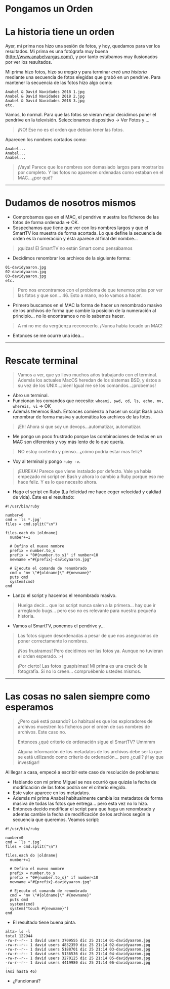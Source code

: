 
# Pongamos un Orden

# La historia tiene un orden

Ayer, mi prima nos hizo una sesión de fotos, y hoy, quedamos para ver los resultados. Mi prima es una fotógrafa muy buena (http://www.anabelvargas.com/), y por tanto estábamos muy ilusionados por ver los resultados.

Mi prima hizo fotos, hizo su _magia_ y para terminar _creó una historia_ mediante una secuencia de fotos elegidas que grabó en un pendrive. Para mantener la secuencia de las fotos hizo algo como:

```
Anabel & David Navidades 2018 1.jpg
Anabel & David Navidades 2018 2.jpg
Anabel & David Navidades 2018 3.jpg
etc.
```

Vamos, lo normal. Para que las fotos se vieran mejor decidimos poner el pendrive en la televisión. Seleccionamos dispositivo -> Ver Fotos y ...

> ¡NO! Ese no es el orden que debían tener las fotos.

Aparecen los nombres cortados como:
```
Anabel...
Anabel...
Anabel...
```
> ¡Vaya! Parece que los nombres son demasiado largos para mostrarlos por completo. Y las fotos no aparecen ordenadas como estaban en el MAC...¿por qué?

---

# Dudamos de nosotros mismos

* Comprobamos que en el MAC, el pendrive muestra los ficheros de las fotos de forma ordenada => OK.
* Sospechamos que tiene que ver con los nombres largos y que el SmartTV los muestra de forma acortada. Lo que define la secuencia de orden es la numeración y ésta aparece al final del nombre...

> ¡quiźas! El SmartTV no están Smart como pensábamos

* Decidimos renombrar los archivos de la siguiente forma:

```
01-davidyaaron.jpg
02-davidyaaron.jpg
03-davidyaaron.jpg
etc.
```

> Pero nos encontramos con el problema de que tenemos prisa por ver las fotos y que son... 46. Esto a mano, no lo vamos a hacer.

* Primero buscamos en el MAC la forma de hacer un renombrado masivo de los archivos de forma que cambie la posición de la numeración al principio... no lo encontramos o no lo sabemos hacer.

> A mi no me da vergüenza reconocerlo. ¡Nunca había tocado un MAC!

* Entonces se me ocurre una idea...

---

# Rescate terminal

> Vamos a ver, que yo llevo muchos años trabajando con el terminal. Además los actuales MacOS heredan de los sistemas BSD, y éstos a su vez de los UNIX...¡bien! Igual me sé los comandos...¡probemos!

* Abro un terminal.
* Funcionan los comandos que necesito: `whoami, pwd, cd, ls, echo, mv, whereis, vi` => OK
* Además tenemos Bash. Entonces comienzo a hacer un script Bash para renombrar de forma masiva y automática los archivos de las fotos.

> ¡Eh! Ahora si que soy un devops...automatizar, automatizar.

* Me pongo un poco frustrado porque las combinaciones de teclas en un MAC son diferentes y voy más lento de lo que quería.

> NO estoy contento y pienso...¿cómo podría estar mas feliz?

* Voy al terminal y pongo `ruby -v`.

> ¡EUREKA! Parece que viene instalado por defecto. Vale ya había empezado mi script en Bash y ahora lo cambio a Ruby porque eso me hace feliz. Y es lo que necesito ahora.

* Hago el script en Ruby (La felicidad me hace coger velocidad y caldiad de vida). Éste es el resultado:

```
#!/usr/bin/ruby

number=0
cmd = `ls *.jpg`
files = cmd.split("\n")

files.each do |oldname|
  number+=1

  # Defino el nuevo nombre
  prefix = number.to_s
  prefix = "0#{number.to_s}" if number<10
  newname ="#{prefix}-davidyaaron.jpg"

  # Ejecuto el comando de renombrado
  cmd = "mv \"#{oldname}\" #{newname}"
  puts cmd
  system(cmd)
end
```

* Lanzo el script y hacemos el renombrado masivo.

> Huelga decir... que los script nunca salen a la primera... hay que ir arreglando bugs... pero eso no es relevante para nuestra pequeña historia.

* Vamos al SmartTV, ponemos el pendrive y...

> Las fotos siguen desordenadas a pesar de que nos aseguramos de poner correctamente lo nombres.
>
> ¡Nos frustramos! Pero decidimos ver las fotos ya. Aunque no tuvieran el orden esperado. :-(
>
> ¡Por cierto! Las fotos ¡guapísimas! Mi prima es una crack de la fotografía. Si no lo creen... compruébenlo ustedes mismos.

---

# Las cosas no salen siempre como esperamos

> ¿Pero qué está pasando? Lo habitual es que los exploradores de archivos muestren los ficheros por el orden de sus nombres de archivos. Este caso no.
>
> Entonces ¿qué criterio de ordenación sigue el SmartTV? Ummmm
>
> Alguna información de los metadatos de los archivos debe ser la que se está utilizando como criterio de ordenación... pero ¿cuál? ¡Hay que investigar!

Al llegar a casa, empecé a escribir este caso de resolución de problemas:
* Hablando con mi primo Miguel se nos ocurrió que quizás la fecha de modificación de las fotos podría ser el criterio elegido.
* Este valor aparece en los metadatos.
* Además mi prima Anabel habitualmente cambia los metadatos de forma masiva de todas las fotos que entrega... pero esta vez no lo hizo.
* Entonces decido modificar el script para que haga un renombrado y además cambie la fecha de modificación de los archivos según la secuencia que queremos. Veamos script:

```
#!/usr/bin/ruby

number=0
cmd = `ls *.jpg`
files = cmd.split("\n")

files.each do |oldname|
  number+=1

  # Defino el nuevo nombre
  prefix = number.to_s
  prefix = "0#{number.to_s}" if number<10
  newname ="#{prefix}-davidyaaron.jpg"

  # Ejecuto el comando de renombrado
  cmd = "mv \"#{oldname}\" #{newname}"
  puts cmd
  system(cmd)
  system("touch #{newname}")
end
```

* El resultado tiene buena pinta.

```
alta> ls -l
total 122944
-rw-r--r-- 1 david users 3709555 dic 25 21:14 01-davidyaaron.jpg
-rw-r--r-- 1 david users 4832359 dic 25 21:14 02-davidyaaron.jpg
-rw-r--r-- 1 david users 5188701 dic 25 21:14 03-davidyaaron.jpg
-rw-r--r-- 1 david users 5136536 dic 25 21:14 04-davidyaaron.jpg
-rw-r--r-- 1 david users 3270125 dic 25 21:14 05-davidyaaron.jpg
-rw-r--r-- 1 david users 4419980 dic 25 21:14 06-davidyaaron.jpg
...
(Así hasta 46)
```

* ¿Funcionará?
